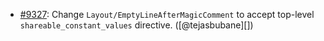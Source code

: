* [#9327](https://github.com/rubocop-hq/rubocop/issues/9327): Change `Layout/EmptyLineAfterMagicComment` to accept top-level `shareable_constant_values` directive. ([@tejasbubane][])
